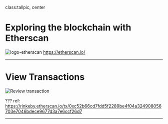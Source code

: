 class:tallpic, center
# Exploring the blockchain with Etherscan

![logo-etherscan](../media/logo-etherscan.png)
https://etherscan.io/

---
# View Transactions

![Review transaction](../media/metamask-send-token-etherscan.png)

???
ref: https://rinkeby.etherscan.io/tx/0xc52b66cd7fdd5f2289be4f04a324908056703e7046bdece9677d3a7e6ccf26d7

---
